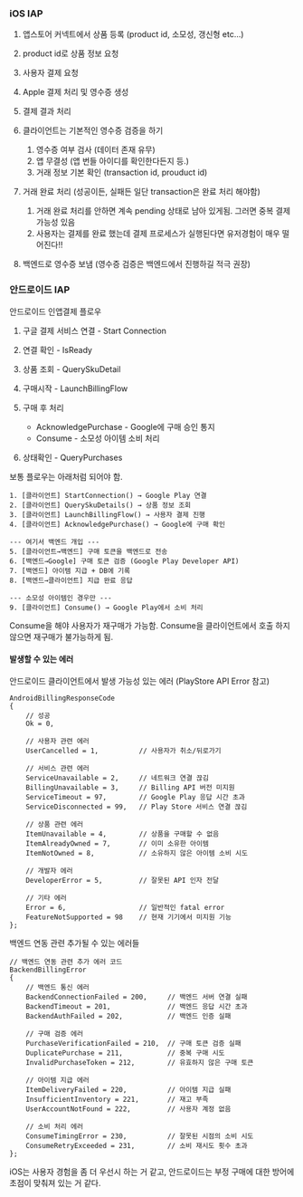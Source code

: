 ### iOS IAP

1. 앱스토어 커넥트에서 상품 등록 (product id, 소모성, 갱신형 etc...)
2. product id로 상품 정보 요청
3. 사용자 결제 요청
4. Apple 결제 처리 및 영수증 생성
5. 결제 결과 처리
6. 클라이언트는 기본적인 영수증 검증을 하기
	1. 영수증 여부 검사 (데이터 존재 유무)
	2. 앱 무결성 (앱 번들 아이디를 확인한다든지 등.)
	3. 거래 정보 기본 확인 (transaction id, prouduct id)

7. 거래 완료 처리 (성공이든, 실패든 일단 transaction은 완료 처리 해야함)
	1. 거래 완료 처리를 안하면 계속 pending 상태로 남아 있게됨. 그러면 중복 결제 가능성 있음
	2. 사용자는 결제를 완료 했는데 결제 프로세스가 실행된다면 유저경험이 매우 떨어진다!!

8. 백엔드로 영수증 보냄 (영수증 검증은 백엔드에서 진행하길 적극 권장)

### 안드로이드 IAP

안드로이드 인앱결제 플로우

1. 구글 결제 서비스 연결 - Start Connection
2. 연결 확인 - IsReady
3. 상품 조회 - QuerySkuDetail
4. 구매시작 - LaunchBillingFlow
5. 구매 후 처리
	*  AcknowledgePurchase - Google에 구매 승인 통지
	*  Consume - 소모성 아이템 소비 처리

6. 상태확인 - QueryPurchases

보통 플로우는 아래처럼 되어야 함.

```
1. [클라이언트] StartConnection() → Google Play 연결
2. [클라이언트] QuerySkuDetails() → 상품 정보 조회  
3. [클라이언트] LaunchBillingFlow() → 사용자 결제 진행
4. [클라이언트] AcknowledgePurchase() → Google에 구매 확인

--- 여기서 백엔드 개입 ---
5. [클라이언트→백엔드] 구매 토큰을 백엔드로 전송
6. [백엔드→Google] 구매 토큰 검증 (Google Play Developer API)
7. [백엔드] 아이템 지급 + DB에 기록
8. [백엔드→클라이언트] 지급 완료 응답

--- 소모성 아이템인 경우만 ---
9. [클라이언트] Consume() → Google Play에서 소비 처리
```


Consume을 해야 사용자가 재구매가 가능함. Consume을 클라이언트에서 호출 하지 않으면 재구매가 불가능하게 됨.


#### 발생할 수 있는 에러

안드로이드 클라이언트에서 발생 가능성 있는 에러 (PlayStore API Error 참고)

```
AndroidBillingResponseCode
{
    // 성공
    Ok = 0,
    
    // 사용자 관련 에러
    UserCancelled = 1,          // 사용자가 취소/뒤로가기
    
    // 서비스 관련 에러  
    ServiceUnavailable = 2,     // 네트워크 연결 끊김
    BillingUnavailable = 3,     // Billing API 버전 미지원
    ServiceTimeout = 97,        // Google Play 응답 시간 초과
    ServiceDisconnected = 99,   // Play Store 서비스 연결 끊김
    
    // 상품 관련 에러
    ItemUnavailable = 4,        // 상품을 구매할 수 없음
    ItemAlreadyOwned = 7,       // 이미 소유한 아이템
    ItemNotOwned = 8,           // 소유하지 않은 아이템 소비 시도
    
    // 개발자 에러
    DeveloperError = 5,         // 잘못된 API 인자 전달
    
    // 기타 에러
    Error = 6,                  // 일반적인 fatal error
    FeatureNotSupported = 98    // 현재 기기에서 미지원 기능
};
```


백엔드 연동 관련 추가될 수 있는 에러들

```
// 백엔드 연동 관련 추가 에러 코드
BackendBillingError
{
    // 백엔드 통신 에러
    BackendConnectionFailed = 200,     // 백엔드 서버 연결 실패
    BackendTimeout = 201,              // 백엔드 응답 시간 초과
    BackendAuthFailed = 202,           // 백엔드 인증 실패
    
    // 구매 검증 에러  
    PurchaseVerificationFailed = 210,  // 구매 토큰 검증 실패
    DuplicatePurchase = 211,           // 중복 구매 시도
    InvalidPurchaseToken = 212,        // 유효하지 않은 구매 토큰
    
    // 아이템 지급 에러
    ItemDeliveryFailed = 220,          // 아이템 지급 실패
    InsufficientInventory = 221,       // 재고 부족
    UserAccountNotFound = 222,         // 사용자 계정 없음
    
    // 소비 처리 에러
    ConsumeTimingError = 230,          // 잘못된 시점의 소비 시도
    ConsumeRetryExceeded = 231,        // 소비 재시도 횟수 초과
};
```



iOS는 사용자 경험을 좀 더 우선시 하는 거 같고, 안드로이드는 부정 구매에 대한 방어에 초점이 맞춰져 있는 거 같다.